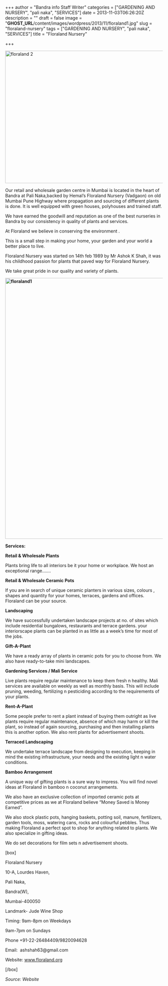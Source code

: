 +++
author = "Bandra info Staff Writer"
categories = ["GARDENING AND NURSERY", "pali naka", "SERVICES"]
date = 2013-11-03T06:26:20Z
description = ""
draft = false
image = "__GHOST_URL__/content/images/wordpress/2013/11/floraland1.jpg"
slug = "floraland-nursery"
tags = ["GARDENING AND NURSERY", "pali naka", "SERVICES"]
title = "Floraland Nursery"

+++


<p><a href="https://i0.wp.com/bandra.info/wp-content/uploads/2013/11/floraland-2.jpg?ssl=1"><img loading="lazy" class="size-full wp-image-4596 aligncenter" alt="floraland 2" src="https://i0.wp.com/bandra.info/wp-content/uploads/2013/11/floraland-2.jpg?resize=598%2C422&#038;ssl=1" width="598" height="422" srcset="https://i0.wp.com/bandra.info/wp-content/uploads/2013/11/floraland-2.jpg?w=598&amp;ssl=1 598w, https://i0.wp.com/bandra.info/wp-content/uploads/2013/11/floraland-2.jpg?resize=300%2C211&amp;ssl=1 300w" sizes="(max-width: 598px) 100vw, 598px" data-recalc-dims="1" /></a></p>
<p>Our retail and wholesale garden centre in Mumbai is located in the heart of Bandra at Pali Naka,backed by Hemal’s Floraland Nursery (Vadgaon) on old Mumbai Pune Highway where propagation and sourcing of different plants is done. It is well equipped with green houses, polyhouses and trained staff.</p>
<p>We have earned the goodwill and reputation as one of the best nurseries in Bandra by our consistency in quality of plants and services.</p>
<p>At Floraland we believe in conserving the environment .</p>
<p>This is a small step in making your home, your garden and your world a better place to live.</p>
<p>Floraland Nursery was started on 14th feb 1989 by Mr Ashok K Shah, it was his childhood passion for plants that paved way for Floraland Nursery.</p>
<p>We take great pride in our quality and variety of plants.</p>
<p><b><a href="https://i2.wp.com/bandra.info/wp-content/uploads/2013/11/floraland1.jpg?ssl=1"><img loading="lazy" class="size-full wp-image-4597 aligncenter" alt="floraland1" src="https://i2.wp.com/bandra.info/wp-content/uploads/2013/11/floraland1.jpg?resize=600%2C831&#038;ssl=1" width="600" height="831" srcset="https://i2.wp.com/bandra.info/wp-content/uploads/2013/11/floraland1.jpg?w=600&amp;ssl=1 600w, https://i2.wp.com/bandra.info/wp-content/uploads/2013/11/floraland1.jpg?resize=216%2C300&amp;ssl=1 216w" sizes="(max-width: 600px) 100vw, 600px" data-recalc-dims="1" /></a></b></p>
<p><b>Services: </b></p>
<p><b>Retail &amp; Wholesale Plants</b></p>
<p>Plants bring life to all interiors be it your home or workplace. We host an exceptional range&#8230;&#8230;.</p>
<p><b>Retail &amp; Wholesale Ceramic Pots</b></p>
<p>If you are in search of unique ceramic planters in various sizes, colours , shapes and quantity for your homes, terraces, gardens and offices. Floraland can be your source.</p>
<p><b>Landscaping</b></p>
<p>We have successfully undertaken landscape projects at no. of sites which include residential bungalows, restaurants and terrace gardens. your interiorscape plants can be planted in as little as a week’s time for most of the jobs.</p>
<p><b>Gift-A-Plant</b></p>
<p>We have a ready array of plants in ceramic pots for you to choose from. We also have ready-to-take mini landscapes.</p>
<p><b>Gardening Services / Mali Service</b></p>
<p>Live plants require regular maintenance to keep them fresh n healthy. Mali services are available on weekly as well as monthly basis. This will include pruning, weeding, fertilizing n pesticiding according to the requirements of your plants.</p>
<p><b>Rent-A-Plant</b></p>
<p>Some people prefer to rent a plant instead of buying them outright as live plants require regular maintenance, absence of which may harm or kill the plant, so instead of again sourcing, purchasing and then installing plants this is another option. We also rent plants for advertisement shoots.</p>
<p><b>Terraced Landscaping</b></p>
<p>We undertake terrace landscape from designing to execution, keeping in mind the existing infrastructure, your needs and the existing light n water conditions.</p>
<p><b>Bamboo Arrangement</b></p>
<p>A unique way of gifting plants is a sure way to impress. You will find novel ideas at Floraland in bamboo n coconut arrangements.</p>
<p>We also have an exclusive collection of imported ceramic pots at competitive prices as we at Floraland believe “Money Saved is Money Earned”.</p>
<p>We also stock plastic pots, hanging baskets, potting soil, manure, fertilizers, garden tools, moss, watering cans, rocks and colourful pebbles. Thus making Floraland a perfect spot to shop for anything related to plants. We also specialize in gifting ideas.</p>
<p>We do set decorations for film sets n advertisement shoots.</p>
<p>[box]</p>
<p>Floraland Nursery</p>
<p>10-A, Lourdes Haven,</p>
<p>Pali Naka,</p>
<p>Bandra(W),</p>
<p>Mumbai-400050</p>
<p>Landmark- Jude Wine Shop</p>
<p>Timing: 9am-8pm on Weekdays</p>
<p>9am-7pm on Sundays</p>
<p>Phone +91-22-26484409/9820094628</p>
<p>Email:  ashshah63@gmail.com</p>
<p>Website: <a href="https://www.floraland.org">www.floraland.org</a></p>
<p>[/box]</p>
<p><i>Source: Website</i></p>



